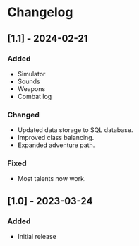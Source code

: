# Changelog

## [1.1] - 2024-02-21
### Added
- Simulator
- Sounds
- Weapons
- Combat log

### Changed
- Updated data storage to SQL database.
- Improved class balancing.
- Expanded adventure path.

### Fixed
- Most talents now work.

## [1.0] - 2023-03-24
### Added
- Initial release